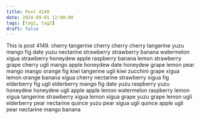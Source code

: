 ```yaml
---
title: Post 4149
date: 2024-09-01 12:00:00
tags: [tag1, tag2]
draft: false
---
```

This is post 4149.
cherry
tangerine
cherry
cherry
cherry
tangerine
yuzu
mango
fig
date
yuzu
nectarine
strawberry
strawberry
banana
watermelon
xigua
strawberry
honeydew
apple
raspberry
banana
lemon
strawberry
grape
cherry
ugli
mango
apple
honeydew
date
honeydew
grape
lemon
pear
mango
mango
orange
fig
kiwi
tangerine
ugli
kiwi
zucchini
grape
xigua
lemon
orange
banana
xigua
cherry
nectarine
strawberry
xigua
fig
elderberry
fig
ugli
elderberry
mango
fig
date
yuzu
raspberry
yuzu
honeydew
honeydew
ugli
apple
apple
lemon
watermelon
raspberry
lemon
xigua
tangerine
strawberry
xigua
lemon
xigua
grape
yuzu
grape
lemon
ugli
elderberry
pear
nectarine
quince
yuzu
pear
xigua
ugli
quince
apple
ugli
pear
nectarine
mango
banana
